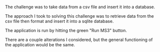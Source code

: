 The challenge was to take data from a csv file and insert it into a database.

The approach I took to solving this challenge was to retrieve data from the csv file
then format and insert it into a sqlite database.

The application is run by hitting the green "Run MS3" button.

There are a couple alterations I considered, but the general
functioning of the application would be the same.
